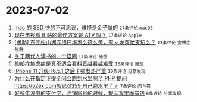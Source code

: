 # 2023-07-02

1. [mac 的 SSD 快的不可思议，难怪是金子做的](https://www.v2ex.com/t/953371) `27条评论` `macOS`
1. [现在电视看 B 站的最佳方案是 ATV 吗？](https://www.v2ex.com/t/953372) `17条评论` `Apple`
1. [[求助] 东莞松山湖网络环境怎么这么差，有 v 友帮忙支招么？](https://www.v2ex.com/t/953388) `13条评论` `宽带症候群`
1. [关于两代人读书的一个怪圈](https://www.v2ex.com/t/953373) `11条评论` `随想`
1. [抑郁症焦虑症是真不适合看抖音越看越难受](https://www.v2ex.com/t/953384) `10条评论` `随想`
1. [iPhone 11 升级 16.5.1 之后卡顿发热严重](https://www.v2ex.com/t/953370) `10条评论` `分享发现`
1. [为什么在指定下提个问会跑到水里啊？ PHP 提问 https://v2ex.com/t/953359 自己跑水里了？](https://www.v2ex.com/t/953365) `7条评论` `问与答`
1. [好多年没用的支付宝，注销账号的时候，提示我里面有钱](https://www.v2ex.com/t/953386) `6条评论` `分享发现`
